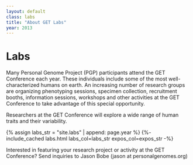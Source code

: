 ```yaml
---
layout: default
class: labs
title: "About GET Labs"
year: 2013
---
```


# Labs

Many Personal Genome Project (PGP) participants attend the GET Conference each year. These individuals include some of the most well-characterized humans on earth. An increasing number of research groups are organizing phenotyping sessions, specimen collection, recruitment booths, information sessions, workshops and other activities at the GET Conference to take advantage of this special opportunity.

<div class="giant-text">Researchers at the GET Conference will explore a wide range of human traits and their variability.</div>

{% assign labs_str = "site.labs" | append: page.year %}
{%- include_cached labs.html labs_col=labs_str expos_col=expos_str -%}

Interested in featuring your research project or activity at the GET Conference? Send inquiries to Jason Bobe (jason at personalgenomes.org)
